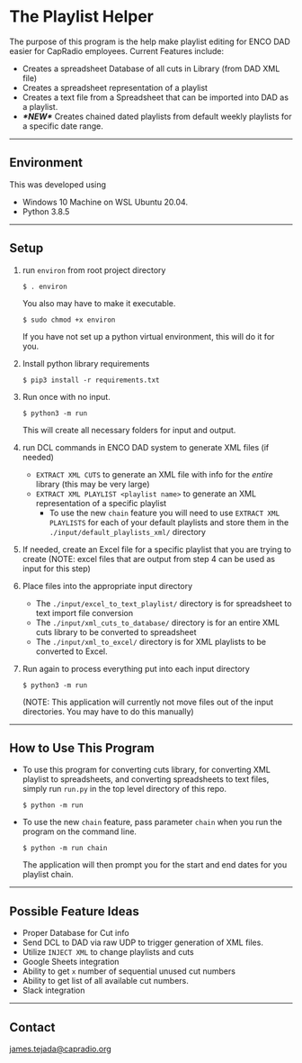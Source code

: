 # The Playlist Helper

The purpose of this program is the help make playlist editing for ENCO DAD easier for CapRadio employees. Current Features include:

- Creates a spreadsheet Database of all cuts in Library (from DAD XML file)
- Creates a spreadsheet representation of a playlist
- Creates a text file from a Spreadsheet that can be imported into DAD as a playlist.
- ***\*NEW\**** Creates chained dated playlists from default weekly playlists for a specific date range.
---
## Environment

This was developed using
- Windows 10 Machine on WSL Ubuntu 20.04.
- Python 3.8.5
---
## Setup
1. run `environ` from root project directory
    ```
    $ . environ
    ```
    You also may have to make it executable. 
    ```
    $ sudo chmod +x environ
    ```
    If you have not set up a python virtual environment, this will do it for you. 

2. Install python library requirements
    ```
    $ pip3 install -r requirements.txt
    ```

3. Run once with no input.
    ```
    $ python3 -m run
    ```
    This will create all necessary folders for input and output. 

4. run DCL commands in ENCO DAD system to generate XML files (if needed)

    - `EXTRACT XML CUTS` to generate an XML file with info for the *entire* library (this may be very large)
    - `EXTRACT XML PLAYLIST <playlist name>` to generate an XML representation of a specific playlist
        - To use the new `chain` feature you will need to use `EXTRACT XML PLAYLISTS` for each of your default playlists and store them in the `./input/default_playlists_xml/` directory

5. If needed, create an Excel file for a specific playlist that you are trying to create (NOTE: excel files that are output from step 4 can be used as input for this step)

6. Place files into the appropriate input directory
    
    - The `./input/excel_to_text_playlist/` directory is for spreadsheet to text import file conversion
    - The `./input/xml_cuts_to_database/` directory is for an entire XML cuts library to be converted to spreadsheet
    - The `./input/xml_to_excel/` directory is for XML playlists to be converted to Excel.

7. Run again to process everything put into each input directory
    ```
    $ python3 -m run
    ```
    (NOTE: This application will currently not move files out of the input directories. You may have to do this manually)

---
## How to Use This Program

- To use this program for converting cuts library, for converting XML playlist to spreadsheets, and converting spreadsheets to text files, simply run `run.py` in the top level directory of this repo. 
    ```
    $ python -m run
    ```
- To use the new `chain` feature, pass parameter `chain` when you run the program on the command line.
    ```
    $ python -m run chain
    ```
    The application will then prompt you for the start and end dates for you playlist chain.
---
## Possible Feature Ideas
- Proper Database for Cut info
- Send DCL to DAD via raw UDP to trigger generation of XML files.
- Utilize `INJECT XML` to change playlists and cuts
- Google Sheets integration
- Ability to get `x` number of sequential unused cut numbers
- Ability to get list of all available cut numbers.
- Slack integration
---
## Contact
<james.tejada@capradio.org>
